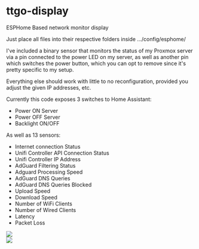 # ttgo-display
ESPHome Based network monitor display

Just place all files into their respective folders inside .../config/esphome/

I've included a binary sensor that monitors the status of my Proxmox server via a pin connected to the power LED on my server, as well as another pin which switches the power button, which you can opt to remove since it's pretty specific to my setup.

Everything else should work with little to no reconfiguration, provided you adjust the given IP addresses, etc.

Currently this code exposes 3 switches to Home Assistant:
- Power ON Server
- Power OFF Server
- Backlight ON/OFF

As well as 13 sensors:
- Internet connection Status
- Unifi Controller API Connection Status
- Unifi Controller IP Address
- AdGuard Filtering Status
- Adguard Processing Speed
- AdGuard DNS Queries
- AdGuard DNS Queries Blocked
- Upload Speed
- Download Speed
- Number of WiFi Clients
- Number of Wired Clients
- Latency
- Packet Loss

<img src=https://i.imgur.com/kh35mCf.jpeg>
<br>
<img src=https://i.imgur.com/rDfZmYz.jpeg>
